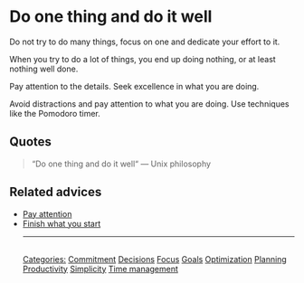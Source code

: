 # Do one thing and do it well

Do not try to do many things, focus on one and dedicate your effort to it.

When you try to do a lot of things, you end up doing nothing, or at least nothing well done.

Pay attention to the details. Seek excellence in what you are doing.

Avoid distractions and pay attention to what you are doing. Use techniques like the Pomodoro timer.

## Quotes

> “Do one thing and do it well“ — Unix philosophy

## Related advices

- [Pay attention](Pay%20attention/index.md)
- [Finish what you start](Finish%20what%20you%20start/index.md)<hr/><br/>[Categories:](Categories/index.md) [Commitment](Categories/Commitment.md) [Decisions](Categories/Decisions.md) [Focus](Categories/Focus.md) [Goals](Categories/Goals.md) [Optimization](Categories/Optimization.md) [Planning](Categories/Planning.md) [Productivity](Categories/Productivity.md) [Simplicity](Categories/Simplicity.md) [Time management](Categories/Time%20management.md)